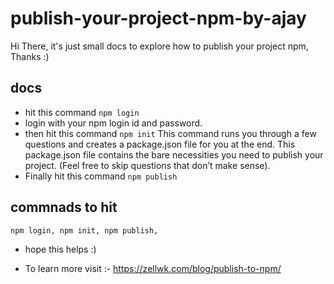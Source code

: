# publish-your-project-npm-by-ajay
Hi There, it's just small docs to explore how to publish your project npm, Thanks :)

## docs 

- hit this command `npm login`
- login with your npm login id and password.
- then hit this command `npm init` This command runs you through a few questions and creates a package.json file for you at the end. This package.json file contains the bare necessities you need to publish your project. (Feel free to skip questions that don’t make sense).
- Finally hit this command `npm publish`

## commnads to hit

`
  npm login,
  npm init,
  npm publish,
`


- hope this helps :)

- To learn more visit :- https://zellwk.com/blog/publish-to-npm/
